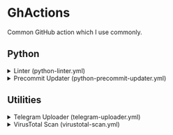 # GhActions

Common GitHub action which I use commonly.

## Python

<details><summary>Linter (python-linter.yml)</summary>

| Name                    | Input Data Type | Default            | Input Type | Mandatory? | Description                   |
|-------------------------|-----------------|--------------------|------------|------------|-------------------------------|
| `CACHE_DEPENDENCY_PATH` | string          | `requirements.txt` | inputs     | ❎          | Path(s) to requirements file. |
| `PYTHON_VERSION`        | string          | `3.x`              | inputs     | ❎          | Python Version to Use.        |

</details>

<details><summary>Precommit Updater (python-precommit-updater.yml)</summary>

| Name                    | Input Data Type | Default            | Input Type | Required? | Description                                     |
|-------------------------|-----------------|--------------------|------------|-----------|-------------------------------------------------|
| `GH_TOKEN`              | string          | -                  | secrets    | ✅         | [Github Token][GH-TOKEN] to raise Pull Request. |
| `CACHE_DEPENDENCY_PATH` | string          | `requirements.txt` | inputs     | ❎         | Path(s) to requirements file.                   |
| `PYTHON_VERSION`        | string          | `3.x`              | inputs     | ❎         | Python Version to Use.                          |

</details>

## Utilities

<details><summary>Telegram Uploader (telegram-uploader.yml)</summary>

| Name                          | Input Data Type | Default       | Input Type | Mandatory? | Description                              |
|-------------------------------|-----------------|---------------|------------|------------|------------------------------------------|
| `TELEGRAM_API_ID`             | number          | -             | secrets    | ✅          | API ID from [Telegram][TELEGRAM-TOKEN]   |
| `TELEGRAM_API_HASH`           | string          | -             | secrets    | ✅          | API HASH from [Telegram][TELEGRAM-TOKEN] |
| `TELEGRAM_BOT_TOKEN`          | string          | -             | secrets    | ✅          | Bot Token from [Telegram][BOT-TOKEN]     |
| `TELEGRAM_CHAT_ID`            | number          | -             | secrets    | ✅          | CHAT ID from [Telegram][CHAT-ID]         |
| `STICKER_ID`                  | string          | -             | inputs     | ✅          | STICKER ID from Telegram.                |
| `CHANGELOG_GITHUB_REPOSITORY` | string          | Your own repo | inputs     | ❎          | GitHub Repo for changelog URL.           |

</details>

<details><summary>VirusTotal Scan (virustotal-scan.yml)</summary>

| Name           | Input Data Type | Default | Input Type | Mandatory? | Description                                    |
|----------------|-----------------|---------|------------|------------|------------------------------------------------|
| `GITHUB_TOKEN` | string          | -       | secrets    | ✅          | [Github Token][GH-TOKEN] to edit Release info. |
| `VT_API_KEY`   | string          | -       | secrets    | ✅          | Virus Total API Key.                           |
| `FILES`        | string          | -       | inputs     | ✅          | Files to Scan.                                 |
| `REQUEST_RATE` | number          | -       | inputs     | ❎          | Rate Limit for Virus Total API.                |

</details>

[GH-TOKEN]: https://github.com/settings/tokens

[TELEGRAM-TOKEN]: https://my.telegram.org/apps

[BOT-TOKEN]: https://t.me/BotFather

[CHAT-ID]: https://t.me/username_to_id_bot
